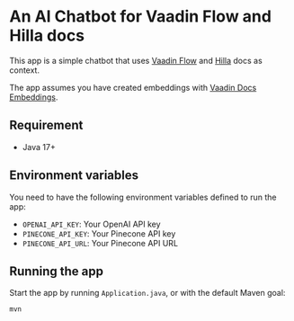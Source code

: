 # An AI Chatbot for Vaadin Flow and Hilla docs

This app is a simple chatbot that uses [Vaadin Flow](https://vaadin.com/flow) and [Hilla](https://hilla.dev) docs as context.

The app assumes you have created embeddings with [Vaadin Docs Embeddings](https://github.com/marcushellberg/vaadin-docs-embeddings).


## Requirement

* Java 17+

## Environment variables

You need to have the following environment variables defined to run the app:

* `OPENAI_API_KEY`: Your OpenAI API key
* `PINECONE_API_KEY`: Your Pinecone API key
* `PINECONE_API_URL`: Your Pinecone API URL

## Running the app

Start the app by running `Application.java`, or with the default Maven goal:

```
mvn
```